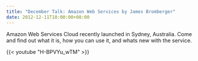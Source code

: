 ```yaml
---
title: "December Talk: Amazon Web Services by James Bromberger"
date: 2012-12-11T18:00:00+08:00
---
```


Amazon Web Services Cloud recently launched in Sydney, Australia. Come
and find out what it is, how you can use it, and whats new with the
service.
<!--more-->

{{< youtube "H-BPVYu_wTM" >}}
